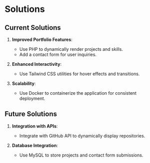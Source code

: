 # Solutions

## Current Solutions
1. **Improved Portfolio Features**:
   - Use PHP to dynamically render projects and skills.
   - Add a contact form for user inquiries.

2. **Enhanced Interactivity**:
   - Use Tailwind CSS utilities for hover effects and transitions.

3. **Scalability**:
   - Use Docker to containerize the application for consistent deployment.

## Future Solutions
1. **Integration with APIs**:
   - Integrate with GitHub API to dynamically display repositories.

2. **Database Integration**:
   - Use MySQL to store projects and contact form submissions.